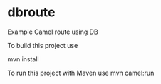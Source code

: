 # dbroute
Example Camel route using DB

To build this project use

  mvn install
  
To run this project with Maven use
  mvn camel:run
